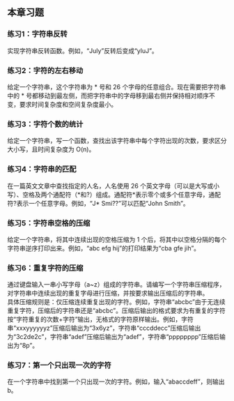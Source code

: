 ## 本章习题

### 练习1：字符串反转

实现字符串反转函数。例如，“July”反转后变成“yluJ”。

### 练习2：字符的左右移动

给定一个字符串，这个字符串为 * 号和 26 个字母的任意组合。现在需要把字符串中的 * 号都移动到最左侧，而把字符串中的字母移到最右侧并保持相对顺序不变，要求时间复杂度和空间复杂度最小。

### 练习3：字符个数的统计

给定一个字符串，写一个函数，查找出该字符串中每个字符出现的次数，要求区分大小写，且时间复杂度为 O(n)。

### 练习4：字符串的匹配

在一篇英文文章中查找指定的人名，人名使用 26 个英文字母（可以是大写或小写）、空格及两个通配符（\*和?）组成。通配符\*表示零个或多个任意字母，通配符?表示一个任意字母。例如，“J\* Smi??”可以匹配“John Smith”。

### 练习5：字符串空格的压缩

给定一个字符串，将其中连续出现的空格压缩为 1 个后，将其中以空格分隔的每个字符串逆序打印出来。例如，“abc efg hij”的打印结果为“cba gfe jih”。

### 练习6：重复字符的压缩

通过键盘输入一串小写字母（a~z）组成的字符串。请编写一个字符串压缩程序，对字符串中连续出现的重复字母进行压缩，并按要求输出压缩后的字符串。  
具体压缩规则是：仅压缩连续重复出现的字符。例如，字符串“abcbc”由于无连续重复字符，压缩后的字符串还是“abcbc”。压缩后输出的格式要求为有重复的字符按“字符重复的次数+字符”输出，无格式的字符原样输出。例如，字符串“xxxyyyyyyz”压缩后输出为“3x6yz”，字符串“cccddecc”压缩后输出为“3c2de2c”，字符串“adef”压缩后输出为“adef”，字符串“pppppppp”压缩后输出为“8p”。

### 练习7：第一个只出现一次的字符

在一个字符串中找到第一个只出现一次的字符。例如，输入“abaccdeff”，则输出 b。
